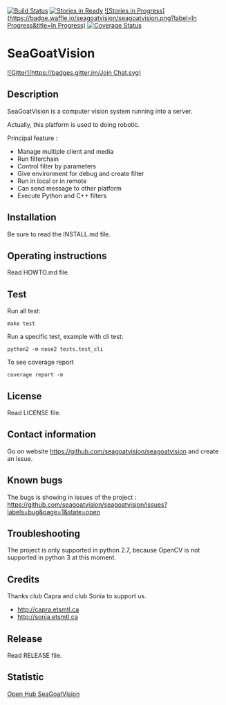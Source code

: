 [![Build Status](https://travis-ci.org/seagoatvision/seagoatvision.svg?branch=develop)](https://travis-ci.org/seagoatvision/seagoatvision)
[![Stories in Ready](https://badge.waffle.io/seagoatvision/seagoatvision.png?label=ready&title=Ready)](http://waffle.io/seagoatvision/seagoatvision)
[![Stories in Progress](https://badge.waffle.io/seagoatvision/seagoatvision.png?label=In Progress&title=In Progress)](http://waffle.io/seagoatvision/seagoatvision)
[![Coverage Status](https://coveralls.io/repos/seagoatvision/seagoatvision/badge.png?branch=develop)](https://coveralls.io/r/seagoatvision/seagoatvision?branch=develop)

SeaGoatVision
=============
[![Gitter](https://badges.gitter.im/Join Chat.svg)](https://gitter.im/seagoatvision/seagoatvision?utm_source=badge&utm_medium=badge&utm_campaign=pr-badge)

Description
-----------
SeaGoatVision is a computer vision system running into a server.

Actually, this platform is used to doing robotic.

Principal feature :

 - Manage multiple client and media
 - Run filterchain
 - Control filter by parameters
 - Give environment for debug and create filter
 - Run in local or in remote
 - Can send message to other platform
 - Execute Python and C++ filters

Installation
------------
Be sure to read the INSTALL.md file.

Operating instructions
----------------------
Read HOWTO.md file.

Test
----
Run all test:

	make test

Run a specific test, example with cli test:

	python2 -m nose2 tests.test_cli

To see coverage report

	coverage report -m

License
-------
Read LICENSE file.

Contact information
-------------------
Go on website https://github.com/seagoatvision/seagoatvision and create an issue.

Known bugs
----------
The bugs is showing in issues of the project : https://github.com/seagoatvision/seagoatvision/issues?labels=bug&page=1&state=open

Troubleshooting
---------------
The project is only supported in python 2.7, because OpenCV is not supported in python 3 at this moment.

Credits
-------
Thanks club Capra and club Sonia to support us.

 - http://capra.etsmtl.ca
 - http://sonia.etsmtl.ca

Release
-------
Read RELEASE file.

Statistic
---------
[Open Hub SeaGoatVision](https://www.openhub.net/p/SeaGoatVision)

